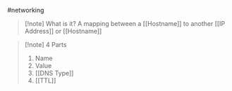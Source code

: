 #networking 

>[!note] What is it?
> A mapping between a [[Hostname]] to another [[IP Address]] or [[Hostname]]

>[!note] 4 Parts
>1. Name
>2. Value
>3. [[DNS Type]]
>4. [[TTL]]